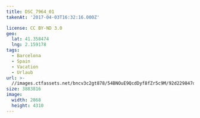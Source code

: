 ```yaml
---
title: DSC_7964_01
takenAt: '2017-04-03T16:32:16.000Z'

license: CC BY-ND 3.0
geo:
  lat: 41.358474
  lng: 2.159178
tags:
  - Barcelona
  - Spain
  - Vacation
  - Urlaub
url: >-
  //images.ctfassets.net/bncv3c2gt878/54BNOuE9QcdDyf8fZr5c9M/92d229847d7cb2e55bbedac42abaa436/dsc_7964_01_33236022344_o
size: 3883816
image:
  width: 2868
  height: 4310
---
```

